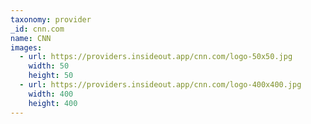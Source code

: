 ```yaml
---
taxonomy: provider
_id: cnn.com
name: CNN
images:
  - url: https://providers.insideout.app/cnn.com/logo-50x50.jpg
    width: 50
    height: 50
  - url: https://providers.insideout.app/cnn.com/logo-400x400.jpg
    width: 400
    height: 400
---
```

